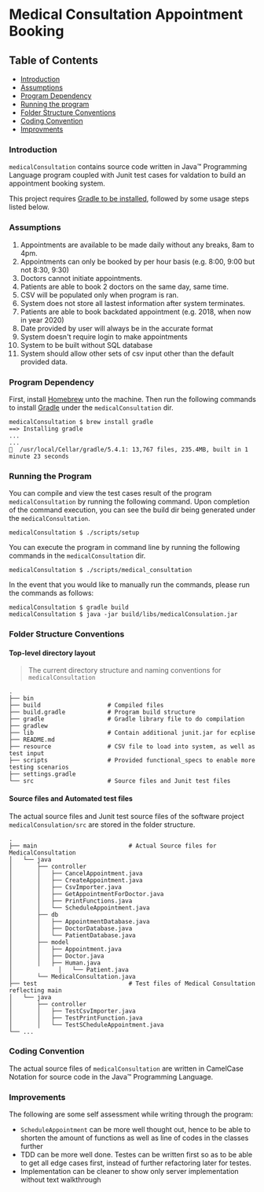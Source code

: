 # Medical Consultation Appointment Booking

## Table of Contents
- [Introduction](#introduction)
- [Assumptions](#assumptions)
- [Program Dependency](#program-dependency)
- [Running the program](#running-the-program)
- [Folder Structure Conventions](#folder-structure-conventions)
- [Coding Convention](#coding-convention)
- [Improvments](#improvements)

### Introduction
`medicalConsultation` contains source code written in Java™ Programming Language program coupled with Junit test cases for valdation to build an appointment booking system.

This project requires [Gradle to be installed](https://gradle.org/), followed by some usage steps listed below.

### Assumptions
1. Appointments are available to be made daily without any breaks, 8am to 4pm.
2. Appointments can only be booked by per hour basis (e.g. 8:00, 9:00 but not 8:30, 9:30)
3. Doctors cannot initiate appointments.
4. Patients are able to book 2 doctors on the same day, same time.
5. CSV will be populated only when program is ran.
6. System does not store all lastest information after system terminates.
7. Patients are able to book backdated appointment (e.g. 2018, when now in year 2020)
8. Date provided by user will always be in the accurate format
9. System doesn't require login to make appointments
10. System to be built without SQL database
11. System should allow other sets of csv input other than the default provided data.

### Program Dependency

First, install [Homebrew](https://brew.sh/) unto the machine. Then run the following commands to install [Gradle](https://gradle.org/) under the `medicalConsultation` dir.
```
medicalConsultation $ brew install gradle
==> Installing gradle
...
...
🍺  /usr/local/Cellar/gradle/5.4.1: 13,767 files, 235.4MB, built in 1 minute 23 seconds

```


### Running the Program

You can compile and view the test cases result of the program `medicalConsultation` by running the following command. Upon completion of the command execution, you can see the build dir being generated under the `medicalConsultation`.
```
medicalConsultation $ ./scripts/setup
```

You can execute the program in command line by running the following commands in the `medicalConsultation` dir.

```
medicalConsultation $ ./scripts/medical_consultation
```

In the event that you would like to manually run the commands, please run the commands as follows:
```
medicalConsultation $ gradle build
medicalConsultation $ java -jar build/libs/medicalConsulation.jar
```

### Folder Structure Conventions

#### Top-level directory layout

> The current directory structure and naming conventions for `medicalConsultation`

    .
    ├── bin
    ├── build                   # Compiled files
    ├── build.gradle            # Program build structure
    ├── gradle                  # Gradle library file to do compilation
    ├── gradlew
    ├── lib                     # Contain additional junit.jar for ecplise
    ├── README.md
    ├── resource                # CSV file to load into system, as well as test input
    ├── scripts                 # Provided functional_specs to enable more testing scenarios
    ├── settings.gradle
    └── src                     # Source files and Junit test files


#### Source files and Automated test files

The actual source files and Junit test source files of the software project `medicalConsulation/src` are stored in the folder structure.

    .
    ├── main                          # Actual Source files for MedicalConsultation
    │   └── java
    │       ├── controller
    │       │   ├── CancelAppointment.java
    │       │   ├── CreateAppointment.java
    │       │   ├── CsvImporter.java
    │       │   ├── GetAppointmentForDoctor.java
    │       │   ├── PrintFunctions.java
    │       │   └── ScheduleAppointment.java
    │       ├── db
    │       │   ├── AppointmentDatabase.java
    │       │   ├── DoctorDatabase.java
    │       │   └── PatientDatabase.java
    │       ├── model
    │       │   ├── Appointment.java
    │       │   ├── Doctor.java
    │       │   ├── Human.java
    │			  │	  └── Patient.java
    │       └── MedicalConsultation.java
    ├── test                          # Test files of Medical Consultation reflecting main
    │   └── java
    │       ├── controller
    │       │   ├── TestCsvImporter.java
    │       │   ├── TestPrintFunction.java
    │       │   └── TestSCheduleAppointment.java
    └── ...

### Coding Convention

The actual source files of `medicalConsultation` are written in CamelCase Notation for source code in the Java™ Programming Language.

### Improvements
The following are some self assessment while writing through the program:
- `ScheduleAppointment` can be more well thought out, hence to be able to shorten the amount of functions as well as line of codes in the classes further
- TDD can be more well done. Testes can be written first so as to be able to get all edge cases first, instead of further refactoring later for testes.
- Implementation can be cleaner to show only server implementation without text walkthrough

